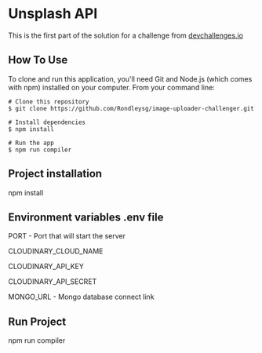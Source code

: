 # Unsplash API
This is the first part of the solution for a challenge from [devchallenges.io](https://devchallenges.io)
## How To Use
To clone and run this application, you'll need Git and Node.js (which comes with npm) installed on your computer. 
From your command line:

```
# Clone this repository
$ git clone https://github.com/Rondleysg/image-uploader-challenger.git

# Install dependencies
$ npm install

# Run the app
$ npm run compiler
```


## Project installation

npm install

## Environment variables .env file

PORT - Port that will start the server

CLOUDINARY_CLOUD_NAME

CLOUDINARY_API_KEY

CLOUDINARY_API_SECRET

MONGO_URL - Mongo database connect link

## Run Project

npm run compiler
